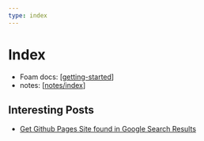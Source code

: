 ```yaml
---
type: index
---
```


<head>
    <meta name="google-site-verification" content="q2M8TeDE6x945rCRCgvF6zJyIe1XLhGJl_hJG0WFhVs" />
</head>

# Index

- Foam docs: [[getting-started]]
- notes: [[notes/index]]

## Interesting Posts

- [Get Github Pages Site found in Google Search Results](https://stackoverflow.com/questions/49073043/get-github-pages-site-found-in-google-search-results)

[//begin]: # "Autogenerated link references for markdown compatibility"
[getting-started]: docs/getting-started.md "Getting Started"
[notes/index]: notes/index.md "Notes"
[//end]: # "Autogenerated link references"
